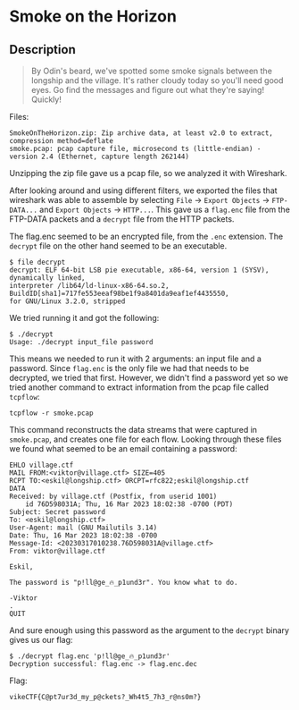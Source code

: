 # Smoke on the Horizon

## Description

> By Odin's beard, we've spotted some smoke signals between the longship and
> the village. It's rather cloudy today so you'll need good eyes. Go find the
> messages and figure out what they're saying! Quickly!

Files:
```
SmokeOnTheHorizon.zip: Zip archive data, at least v2.0 to extract, compression method=deflate
smoke.pcap: pcap capture file, microsecond ts (little-endian) - version 2.4 (Ethernet, capture length 262144)
```

Unzipping the zip file gave us a pcap file, so we analyzed it with Wireshark.

After looking around and using different filters, we exported the files that
wireshark was able to assemble by selecting `File` -> `Export Objects` ->
`FTP-DATA...` and `Export Objects` -> `HTTP...`. This gave us a `flag.enc`
file from the FTP-DATA packets and a `decrypt` file from the HTTP packets.

The flag.enc seemed to be an encrypted file, from the `.enc` extension. The
`decrypt` file on the other hand seemed to be an executable.

```
$ file decrypt
decrypt: ELF 64-bit LSB pie executable, x86-64, version 1 (SYSV), dynamically linked, 
interpreter /lib64/ld-linux-x86-64.so.2, BuildID[sha1]=717fe553eeaf98be1f9a8401da9eaf1ef4435550, 
for GNU/Linux 3.2.0, stripped
```

We tried running it and got the following:

```
$ ./decrypt
Usage: ./decrypt input_file password
```

This means we needed to run it with 2 arguments: an input file and a password.
Since `flag.enc` is the only file we had that needs to be decrypted, we tried
that first. However, we didn't find a password yet so we tried another command
to extract information from the pcap file called `tcpflow`:

```
tcpflow -r smoke.pcap
```

This command reconstructs the data streams that were captured in `smoke.pcap`,
and creates one file for each flow. Looking through these files we found what
seemed to be an email containing a password:

```
EHLO village.ctf
MAIL FROM:<viktor@village.ctf> SIZE=405
RCPT TO:<eskil@longship.ctf> ORCPT=rfc822;eskil@longship.ctf
DATA
Received: by village.ctf (Postfix, from userid 1001)
	id 76D598031A; Thu, 16 Mar 2023 18:02:38 -0700 (PDT)
Subject: Secret password
To: <eskil@longship.ctf>
User-Agent: mail (GNU Mailutils 3.14)
Date: Thu, 16 Mar 2023 18:02:38 -0700
Message-Id: <20230317010238.76D598031A@village.ctf>
From: viktor@village.ctf

Eskil, 

The password is "p!ll@ge_🔥_p1und3r". You know what to do. 

-Viktor
.
QUIT
```

And sure enough using this password as the argument to the `decrypt` binary
gives us our flag:

```
$ ./decrypt flag.enc 'p!ll@ge_🔥_p1und3r'
Decryption successful: flag.enc -> flag.enc.dec
```

Flag:

```
vikeCTF{C@pt7ur3d_my_p@ckets?_Wh4t5_7h3_r@ns0m?}
```
